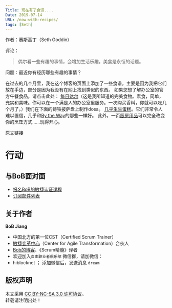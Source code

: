 ```yaml
---
Title: 现在有了食谱....
Date: 2019-07-14
URL: /now-with-recipes/
tags: [Seth]
---
```


作者：赛斯高丁（Seth Goddin）

评论：
> 偶尔看一些有趣的事情，会增加生活乐趣。美食是永恒的话题。

问题：最近你有经历哪些有趣的事情？

在过去的几个月里，我在这个博客的页面上添加了一些食谱，主要是因为我把它们放在手边，部分是因为我没有在网上找到类似的东西。
如果您想了解办公室的官方午餐食品，请点击此处：
[每日达尔](https://seths.blog/the-king-of-dal/)（这是我所知道的完美食物。素食，简单，充实和美味。你可以在一个满是人的办公室里服务。一次购买香料，你就可以吃几个月了。）我们在下面的铸铁披萨盘上制作dosa。
[几乎生生蛋糕](https://seths.blog/mostly-raw-brownies/)。它们非常令人难以置信，几乎和[By the Way](http://www.btwbakery.com/)的那些一样好。
此外，一页[厨房用品](https://seths.blog/transformative-kitchen-gear/)可以完全改变你的烹饪方式......玩得开心。

[原文链接](https://seths.blog/2019/07/now-with-recipes/)

# 行动

## 与BoB面对面
- [报名BoB的敏捷认证课程](http://yihuode.io/brands/33)
- [订阅邮件列表](https://tinyletter.com/bobjiang)

## 关于作者
**BoB Jiang**

- 中国北方的第一位CST（Certified Scrum Trainer）  
- [敏捷变革中心](https://www.c4at.cn/)（Center for Agile Transformation）合伙人  
- [Bob的博客](http://www.bobjiang.com)、《Scrum精髓》译者
- 欢迎加入`自由职业者俱乐部` 微信群，请加微信：
- hiblocknet  ； 添加微信后，发送消息 `dream`

## 版权声明

本文采用 [CC BY-NC-SA 3.0 许可协议](https://creativecommons.org/licenses/by-nc-sa/3.0/deed.zh)。  
转载请注明出处！

